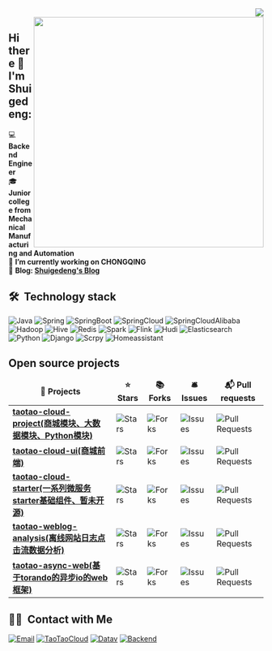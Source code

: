 <a>
<img align="right"  src="https://github-readme-stats.vercel.app/api?username=shuigedeng&icon_color=CE1D2D&text_color=718096&bg_color=ffffff&show_icons=true&theme=radical&hide_border=true" />
  <a/>
  <br>
<a>
<img  align="right" width="454" src="https://github-readme-stats.vercel.app/api/top-langs/?username=shuigedeng&layout=compact&hide_border=true" />
  <a/>

## Hi there 👋 I'm Shuigedeng:



💻 **Backend Engineer**<br>
🎓 **Junior college from Mechanical Manufacturing and Automation**<br>
🔭 **I’m currently working on CHONGQING**<br>
📝 **Blog: [Shuigedeng's Blog](https://blog.taotaocloud.top/)**<br>

## 🛠 &nbsp;Technology stack
![Java](https://img.shields.io/badge/-JAVA-green)
![Spring](https://img.shields.io/badge/-Spring-blue)
![SpringBoot](https://img.shields.io/badge/-SpringBoot-lightgrey)
![SpringCloud](https://img.shields.io/badge/-SpringCloud-red)
![SpringCloudAlibaba](https://img.shields.io/badge/-SpringCloudAlibaba-orange)
<br>
![Hadoop](https://img.shields.io/badge/-Hadoop-brightgreen)
![Hive](https://img.shields.io/badge/-Hive-yellow)
![Redis](https://img.shields.io/badge/-Redis-red)
![Spark](https://img.shields.io/badge/-Spark-blue)
![Flink](https://img.shields.io/badge/-Flink-yellow)
![Hudi](https://img.shields.io/badge/-Hudi-lightgrey)
![Elasticsearch](https://img.shields.io/badge/-Elasticsearch-yellowgreen)
<br>
![Python](https://img.shields.io/badge/-Python-green)
![Django](https://img.shields.io/badge/-Django-blue)
![Scrpy](https://img.shields.io/badge/-Scrpy-brightgreen)
![Homeassistant](https://img.shields.io/badge/-Homeassistant-orange)

## Open source projects
<table>
  <thead align="center">
    <tr border: none;>
      <td><b>🎁 Projects</b></td>
      <td><b>⭐ Stars</b></td>
      <td><b>📚 Forks</b></td>
      <td><b>🛎 Issues</b></td>
      <td><b>📬 Pull requests</b></td>
    </tr>
  </thead>
  <tbody>
    <tr>
      <td><a href="https://github.com/shuigedeng/taotao-cloud-project"><b>taotao-cloud-project(商城模块、大数据模块、Python模块)</b></a></td>
      <td><img alt="Stars" src="https://img.shields.io/badge/stars-53-blue"/></td>
      <td><img alt="Forks" src="https://img.shields.io/github/forks/thmsgbrt/react-simple-pull-to-refresh?style=flat-square&labelColor=343b41"/></td>
      <td><img alt="Issues" src="https://img.shields.io/github/issues/thmsgbrt/react-simple-pull-to-refresh?style=flat-square&labelColor=343b41"/></td>
      <td><img alt="Pull Requests" src="https://img.shields.io/github/issues-pr/thmsgbrt/react-simple-pull-to-refresh?style=flat-square&labelColor=343b41"/></td>
    </tr>
	   <tr>
      <td><a href="https://github.com/shuigedeng/taotao-cloud-ui"><b>taotao-cloud-ui(商城前端)</b></a></td>
      <td><img alt="Stars" src="https://img.shields.io/badge/stars-53-blue"/></td>
      <td><img alt="Forks" src="https://img.shields.io/github/forks/thmsgbrt/react-simple-pull-to-refresh?style=flat-square&labelColor=343b41"/></td>
      <td><img alt="Issues" src="https://img.shields.io/github/issues/thmsgbrt/react-simple-pull-to-refresh?style=flat-square&labelColor=343b41"/></td>
      <td><img alt="Pull Requests" src="https://img.shields.io/github/issues-pr/thmsgbrt/react-simple-pull-to-refresh?style=flat-square&labelColor=343b41"/></td>
    </tr>
	    <tr>
      <td><a href="https://github.com/shuigedeng/taotao-cloud-starter"><b>taotao-cloud-starter(一系列微服务starter基础组件、暂未开源)</b></a></td>
      <td><img alt="Stars" src="https://img.shields.io/badge/stars-53-blue"/></td>
      <td><img alt="Forks" src="https://img.shields.io/github/forks/thmsgbrt/react-simple-pull-to-refresh?style=flat-square&labelColor=343b41"/></td>
      <td><img alt="Issues" src="https://img.shields.io/github/issues/thmsgbrt/react-simple-pull-to-refresh?style=flat-square&labelColor=343b41"/></td>
      <td><img alt="Pull Requests" src="https://img.shields.io/github/issues-pr/thmsgbrt/react-simple-pull-to-refresh?style=flat-square&labelColor=343b41"/></td>
    </tr>
	  <tr>
      <td><a href="https://github.com/shuigedeng/taotao-weblog-analysis"><b>taotao-weblog-analysis(离线网站日志点击流数据分析)</b></a></td>
      <td><img alt="Stars" src="https://img.shields.io/badge/stars-1-blue"/></td>
      <td><img alt="Forks" src="https://img.shields.io/github/forks/thmsgbrt/Chrome-Extension-with-React-and-Typescript-Starter-Pack?style=flat-square&labelColor=343b41"/></td>
      <td><img alt="Issues" src="https://img.shields.io/github/issues/thmsgbrt/Chrome-Extension-with-React-and-Typescript-Starter-Pack?style=flat-square&labelColor=343b41"/></td>
      <td><img alt="Pull Requests" src="https://img.shields.io/github/issues-pr/thmsgbrt/Chrome-Extension-with-React-and-Typescript-Starter-Pack?style=flat-square&labelColor=343b41"/></td>
    </tr>
    <tr>
      <td><a href="https://github.com/shuigedeng/taotao-async-web"><b>taotao-async-web(基于torando的异步io的web框架)</b></a></td>
      <td><img alt="Stars" src="https://img.shields.io/badge/stars-1-blue"/></td>
      <td><img alt="Forks" src="https://img.shields.io/github/forks/thmsgbrt/nodejs-typescript-express-apollo-graphql-starter?style=flat-square&labelColor=343b41"/></td>
      <td><img alt="Issues" src="https://img.shields.io/github/issues/thmsgbrt/nodejs-typescript-express-apollo-graphql-starter?style=flat-square&labelColor=343b41"/></td>
      <td><img alt="Pull Requests" src="https://img.shields.io/github/issues-pr/thmsgbrt/react-simple-pull-to-refresh?style=flat-square&labelColor=343b41"/></td>
    </tr>
  </tbody>
</table>

## 🤝🏻 &nbsp;Contact with Me
<a href="981376577@qq.com"><img alt="Email" src="https://img.shields.io/badge/-Email-green"></a>
<a href="https://taotaocloud.top"><img alt="TaoTaoCloud" src="https://img.shields.io/badge/-TaoTaoCloud-red"></a>
<a href="https://datav.taotaocloud.top/"><img alt="Datav" src="https://img.shields.io/badge/-Datav-yellow"></a>
<a href="https://backend.taotaocloud.top/"><img alt="Backend" src="https://img.shields.io/badge/-Backend-blue"></a>
